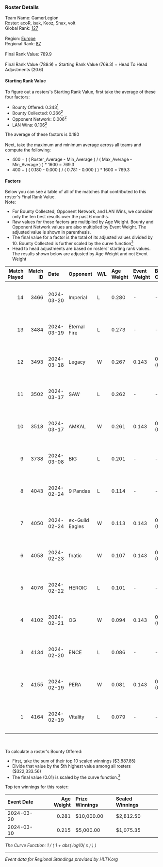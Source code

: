 ### Roster Details<br />
Team Name: GamerLegion<br />
Roster: acoR, isak, Keoz, Snax, volt<br />
Global Rank: [127](../standings_global.md)<br />
<br />
Region: [Europe]( ../standings_europe.md)<br />
Regional Rank: [87]( ../standings_europe.md)<br />
<br />
Final Rank Value:  789.9<br />
<br />
Final Rank Value (789.9) = Starting Rank Value (769.3) + Head To Head Adjustments (20.6)<br />

#### Starting Rank Value<br />
To figure out a rosters's Starting Rank Value, first take the average of these four factors:<br />
- Bounty Offered: 0.343[<sup>1</sup>](#table2)
- Bounty Collected: 0.266[<sup>2</sup>](#table1)
- Opponent Network: 0.006[<sup>2</sup>](#table1)
- LAN Wins: 0.106[<sup>2</sup>](#table1)

The average of these factors is 0.180<br />
<br />
Next, take the maximum and minimum average across all teams and compute the following:<br />
- 400 + ( ( Roster_Average - Min_Average ) / ( Max_Average - Min_Average ) ) * 1600 = 769.3
- 400 + ( ( 0.180 - 0.000 ) / ( 0.781 - 0.000 ) ) * 1600 = 769.3


#### Factors<br />
Below you can see a table of all of the matches that contributed to this roster's Final Rank Value.<br />
Note:<br />

- For Bounty Collected, Opponent Network, and LAN Wins, we consider only the ten best results over the past 6 months.
- Raw values for those factors are multiplied by Age Weight. Bounty and Opponent Network values are also multiplied by Event Weight. The adjusted value is shown in parenthesis.
- The final value for a factor is the total of its adjusted values divided by 10. Bounty Collected is further scaled by the curve function[<sup>3</sup>](#curveFunction)
- Head to head adjustments are based on rosters' starting rank values. The results shown below are adjusted by Age Weight and not Event Weight
<span id="table1"></span><br />


| Match Played | Match ID | Date       | Opponent        | W/L | Age Weight | Event Weight | Bounty Collected | Opponent Network | LAN Wins  | H2H Adj. | Roster                       |
| -: | -: | :- | :- | :- | :- | :- | :- | :- | :- | -: | :- |
|           14 |     3466 | 2024-03-20 | Imperial        | L   | 0.280      | -            | -                | -                | -         |    -0.59 | acoR, isak, Keoz, Snax, volt |
|           13 |     3484 | 2024-03-19 | Eternal Fire    | L   | 0.273      | -            | -                | -                | -         |    -0.05 | acoR, isak, Keoz, Snax, volt |
|           12 |     3493 | 2024-03-18 | Legacy          | W   | 0.267      | 0.143        | 0.122 (0.005)    | 0.642 (0.024)    | 1 (0.267) |     6.65 | acoR, isak, Keoz, Snax, volt |
|           11 |     3502 | 2024-03-17 | SAW             | L   | 0.262      | -            | -                | -                | -         |    -0.82 | acoR, isak, Keoz, Snax, volt |
|           10 |     3518 | 2024-03-17 | AMKAL           | W   | 0.261      | 0.143        | 0.130 (0.005)    | 0.472 (0.018)    | 1 (0.261) |     7.24 | acoR, isak, Keoz, Snax, volt |
|            9 |     3738 | 2024-03-08 | BIG             | L   | 0.201      | -            | -                | -                | -         |    -0.32 | acoR, isak, Keoz, Snax, volt |
|            8 |     4043 | 2024-02-24 | 9 Pandas        | L   | 0.114      | -            | -                | -                | -         |    -0.80 | acoR, isak, Keoz, Snax, volt |
|            7 |     4050 | 2024-02-24 | ex-Guild Eagles | W   | 0.113      | 0.143        | 0.007 (0.000)    | 0.217 (0.003)    | 1 (0.113) |     1.97 | acoR, isak, Keoz, Snax, volt |
|            6 |     4058 | 2024-02-23 | fnatic          | W   | 0.107      | 0.143        | 0.371 (0.006)    | 0.706 (0.011)    | 1 (0.107) |     3.34 | acoR, isak, Keoz, Snax, volt |
|            5 |     4076 | 2024-02-22 | HEROIC          | L   | 0.101      | -            | -                | -                | -         |    -0.04 | acoR, isak, Keoz, Snax, volt |
|            4 |     4102 | 2024-02-21 | OG              | W   | 0.094      | 0.143        | 0.138 (0.002)    | 0.126 (0.002)    | 1 (0.094) |     2.29 | acoR, isak, Keoz, Snax, volt |
|            3 |     4134 | 2024-02-20 | ENCE            | L   | 0.086      | -            | -                | -                | -         |    -0.05 | acoR, isak, Keoz, Snax, volt |
|            2 |     4155 | 2024-02-19 | PERA            | W   | 0.081      | 0.143        | 0.048 (0.001)    | 0.451 (0.005)    | 1 (0.081) |     1.81 | acoR, isak, Keoz, Snax, volt |
|            1 |     4164 | 2024-02-19 | Vitality        | L   | 0.079      | -            | -                | -                | -         |    -0.01 | acoR, isak, Keoz, Snax, volt |

<br />
<span id="table2"></span><br />
To calculate a roster's Bounty Offered:<br />

- First, take the sum of their top 10 scaled winnings ($3,887.85)
- Divide that value by the 5th highest value among all rosters ($322,333.56)
- The final value (0.01) is scaled by the curve function.[<sup>3</sup>](#curveFunction)

Top ten winnings for this roster:<br />

| Event Date | Age Weight | Prize Winnings | Scaled Winnings |
| :- | -: | :- | :- |
| 2024-03-20 |      0.281 | $10,000.00     | $2,812.50       |
| 2024-03-10 |      0.215 | $5,000.00      | $1,075.35       |


<span id="curveFunction"></span>_The Curve Function: 1 / ( 1 + abs( log10( x ) ) )_<br />

---
_Event data for Regional Standings provided by HLTV.org_<br />
